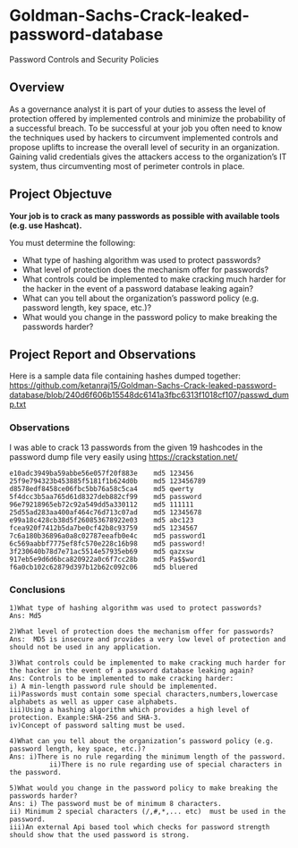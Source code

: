 # Goldman-Sachs-Crack-leaked-password-database
Password Controls and Security Policies

## Overview 

As a governance analyst it is part of your duties to assess the level of protection offered by implemented controls and minimize the probability of a successful breach. To be successful at your job you often need to know the techniques used by hackers to circumvent implemented controls and propose uplifts to increase the overall level of security in an organization. Gaining valid credentials gives the attackers access to the organization’s IT system, thus circumventing most of perimeter controls in place.

## Project Objectuve

**Your job is to crack as many passwords as possible with available tools (e.g. use Hashcat).**

You must determine the following:

* What type of hashing algorithm was used to protect passwords?
* What level of protection does the mechanism offer for passwords?
* What controls could be implemented to make cracking much harder for the hacker in the event of a password database leaking again?
* What can you tell about the organization’s password policy (e.g. password length, key space, etc.)?
* What would you change in the password policy to make breaking the passwords harder? 

## Project Report and Observations
 Here is a sample data file containing hashes dumped together: 
 https://github.com/ketanraj15/Goldman-Sachs-Crack-leaked-password-database/blob/240d6f606b15548dc6141a3fbc6313f1018cf107/passwd_dump.txt

### Observations 

I was able to crack 13 passwords from the given 19 hashcodes in the password dump file very easily using https://crackstation.net/ 
```
e10adc3949ba59abbe56e057f20f883e	md5	123456
25f9e794323b453885f5181f1b624d0b	md5	123456789
d8578edf8458ce06fbc5bb76a58c5ca4	md5	qwerty
5f4dcc3b5aa765d61d8327deb882cf99	md5	password
96e79218965eb72c92a549dd5a330112	md5	111111
25d55ad283aa400af464c76d713c07ad	md5	12345678
e99a18c428cb38d5f260853678922e03	md5	abc123
fcea920f7412b5da7be0cf42b8c93759	md5	1234567
7c6a180b36896a0a8c02787eeafb0e4c	md5	password1
6c569aabbf7775ef8fc570e228c16b98	md5	password!
3f230640b78d7e71ac5514e57935eb69	md5	qazxsw
917eb5e9d6d6bca820922a0c6f7cc28b	md5	Pa$$word1
f6a0cb102c62879d397b12b62c092c06	md5	bluered

```
### Conclusions 
```
1)What type of hashing algorithm was used to protect passwords?
Ans: Md5

2)What level of protection does the mechanism offer for passwords?
Ans:  MD5 is insecure and provides a very low level of protection and should not be used in any application.

3)What controls could be implemented to make cracking much harder for the hacker in the event of a password database leaking again?
Ans: Controls to be implemented to make cracking harder:
i) A min-length password rule should be implemented.
ii)Passwords must contain some special characters,numbers,lowercase alphabets as well as upper case alphabets. 
iii)Using a hashing algorithm which provides a high level of protection. Example:SHA-256 and SHA-3.
iv)Concept of password salting must be used.

4)What can you tell about the organization’s password policy (e.g. password length, key space, etc.)?
Ans: i)There is no rule regarding the minimum length of the password.
          ii)There is no rule regarding use of special characters in the password.
 
5)What would you change in the password policy to make breaking the passwords harder?
Ans: i) The password must be of minimum 8 characters.
ii) Minimum 2 special characters (/,#,*,... etc)  must be used in the    password.
iii)An external Api based tool which checks for password strength should show that the used password is strong.
```
